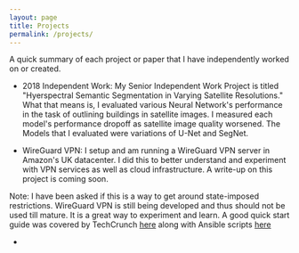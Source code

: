 ```yaml
---
layout: page
title: Projects
permalink: /projects/
---
```

A quick summary of each project or paper that I have independently worked on or created. 

- 2018 Independent Work:  My Senior Independent Work Project is titled "Hyerspectral Semantic Segmentation in Varying Satellite Resolutions." What that means is, I evaluated various Neural Network's performance in the task of outlining buildings in satellite images. I measured each model's performance dropoff as satellite image quality worsened. The Models that I evaluated were variations of U-Net and SegNet.

- WireGuard VPN: I setup and am running a WireGuard VPN server in Amazon's UK datacenter. I did this to better understand and experiment with VPN services as well as cloud infrastructure. A write-up on this project is coming soon.

Note: I have been asked if this is a way to get around state-imposed restrictions. WireGuard VPN is still being developed and thus should not be used till mature. It is a great way to experiment and learn. A good quick start guide was covered by TechCrunch [here](https://techcrunch.com/2018/07/28/how-i-made-my-own-wireguard-vpn-server/) along with Ansible scripts [here](https://github.com/trailofbits/algo)

- 
<!-- - WMATA Clone <In progress> Curious about NFC and RFID protocols and tired of carying MetroCards around, I contacted WMATA to see if I could make an app that clones/replays MetroCard ids to their RFID recievers. I experimented with the Swift language, RFID documentation, and starting my own OpenSource Project.

the trello board for tracking this project's progress is here: <a href="">MetroCard</a> -->

